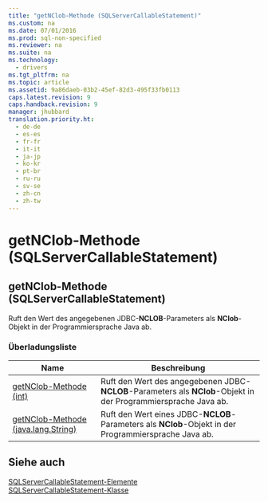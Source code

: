 ```yaml
---
title: "getNClob-Methode (SQLServerCallableStatement)"
ms.custom: na
ms.date: 07/01/2016
ms.prod: sql-non-specified
ms.reviewer: na
ms.suite: na
ms.technology: 
  - drivers
ms.tgt_pltfrm: na
ms.topic: article
ms.assetid: 9a86daeb-03b2-45ef-82d3-495f33fb0113
caps.latest.revision: 9
caps.handback.revision: 9
manager: jhubbard
translation.priority.ht: 
  - de-de
  - es-es
  - fr-fr
  - it-it
  - ja-jp
  - ko-kr
  - pt-br
  - ru-ru
  - sv-se
  - zh-cn
  - zh-tw
---
```

# getNClob-Methode (SQLServerCallableStatement)
    
## getNClob\-Methode \(SQLServerCallableStatement\)  
 Ruft den Wert des angegebenen JDBC\-**NCLOB**\-Parameters als **NClob**\-Objekt in der Programmiersprache Java ab.  
  
### Überladungsliste  
  
|Name|Beschreibung|  
|----------|------------------|  
|[getNClob-Methode &#40;int&#41;](../content/getNClob-Method--int-.md)|Ruft den Wert des angegebenen JDBC\-**NCLOB**\-Parameters als **NClob**\-Objekt in der Programmiersprache Java ab.|  
|[getNClob-Methode &#40;java.lang.String&#41;](../content/getNClob-Method--java.lang.String-.md)|Ruft den Wert eines JDBC\-**NCLOB**\-Parameters als **NClob**\-Objekt in der Programmiersprache Java ab.|  
  
## Siehe auch  
 [SQLServerCallableStatement-Elemente](../content/SQLServerCallableStatement-Members.md)   
 [SQLServerCallableStatement-Klasse](../content/SQLServerCallableStatement-Class.md)  
  
  